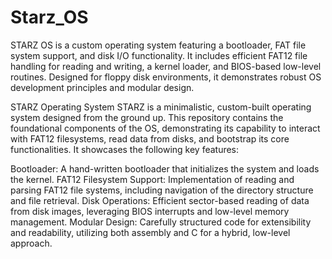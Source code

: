 # Starz_OS
 STARZ OS is a custom operating system featuring a bootloader, FAT file system support, and disk I/O functionality. It includes efficient FAT12 file handling for reading and writing, a kernel loader, and BIOS-based low-level routines. Designed for floppy disk environments, it demonstrates robust OS development principles and modular design.



STARZ Operating System
STARZ is a minimalistic, custom-built operating system designed from the ground up. This repository contains the foundational components of the OS, demonstrating its capability to interact with FAT12 filesystems, read data from disks, and bootstrap its core functionalities. It showcases the following key features:

Bootloader: A hand-written bootloader that initializes the system and loads the kernel.
FAT12 Filesystem Support: Implementation of reading and parsing FAT12 file systems, including navigation of the directory structure and file retrieval.
Disk Operations: Efficient sector-based reading of data from disk images, leveraging BIOS interrupts and low-level memory management.
Modular Design: Carefully structured code for extensibility and readability, utilizing both assembly and C for a hybrid, low-level approach.
